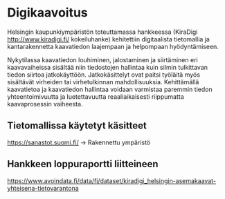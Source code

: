 # Digikaavoitus

Helsingin kaupunkiympäristön toteuttamassa hankkeessa (KiraDigi http://www.kiradigi.fi/ kokeiluhanke) kehitettiin digitaalista tietomallia ja kantarakennetta kaavatiedon laajempaan ja helpompaan hyödyntämiseen.  

Nykytilassa kaavatiedon louhiminen, jalostaminen ja siirtäminen eri kaavavaiheissa sisältää niin tiedostojen hallintaa kuin silmin tulkittavan tiedon siirtoa jatkokäyttöön. Jatkokäsittelyt ovat paitsi työläitä myös sisältävät virheiden tai virhetulkinnan mahdollisuuksia. Kehittämällä kaavatietoa ja kaavatiedon hallintaa voidaan varmistaa paremmin tiedon yhteentoimivuutta ja luetettavuutta reaaliaikaisesti riippumatta kaavaprosessin vaiheesta.


## Tietomallissa käytetyt käsitteet 
https://sanastot.suomi.fi/ -> Rakennettu ympäristö

## Hankkeen loppuraportti liitteineen
https://www.avoindata.fi/data/fi/dataset/kiradigi_helsingin-asemakaavat-yhteisena-tietovarantona
